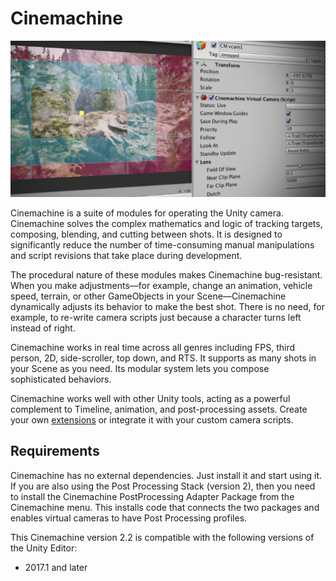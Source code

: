 # Cinemachine

![Unity Cinemachine](images/CinemachineSplash.png)

Cinemachine is a suite of modules for operating the Unity camera. Cinemachine solves the complex mathematics and logic of tracking targets, composing, blending, and cutting between shots. It is designed to significantly reduce the number of time-consuming manual manipulations and script revisions that take place during development.

The procedural nature of these modules makes Cinemachine bug-resistant. When you make adjustments—for example, change an animation, vehicle speed, terrain, or other GameObjects in your Scene—Cinemachine dynamically adjusts its behavior to make the best shot. There is no need, for example, to re-write camera scripts just because a character turns left instead of right.

Cinemachine works in real time across all genres including FPS, third person, 2D, side-scroller, top down, and RTS. It supports as many shots in your Scene as you need. Its modular system lets you compose sophisticated behaviors.

Cinemachine works well with other Unity tools, acting as a powerful complement to Timeline, animation, and post-processing assets.  Create your own [extensions](CinemachineVirtualCameraExtensions) or integrate it with your custom camera scripts.

## Requirements

Cinemachine has no external dependencies. Just install it and start using it. If you are also using the Post Processing Stack (version 2), then you need to install the Cinemachine PostProcessing Adapter Package from the Cinemachine menu. This installs code that connects the two packages and enables virtual cameras to have Post Processing profiles.

This Cinemachine version 2.2 is compatible with the following versions of the Unity Editor:

* 2017.1 and later
